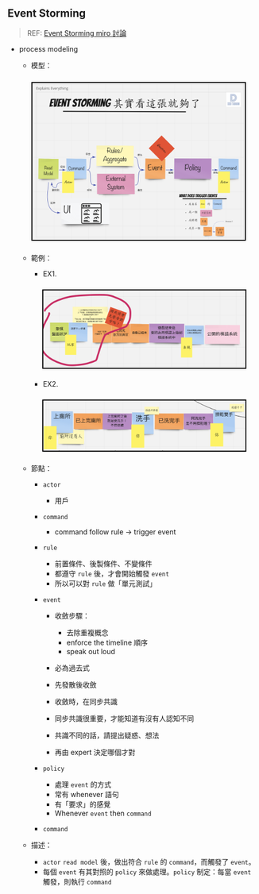 <style> 
.imgBox{
  display: flex; 
  flex-direction: column; 
  margin: 5%; 
  justify-content: center;
  border: 2px solid black;
}
</style>

<!--  style  -->

###### <!-- ref -->

[event storming miro 討論]: https://miro.com/app/board/uXjVPLbiyto=/

 <!-- ref -->

## Event Storming

> REF: [Event Storming miro 討論]

- process modeling

  - 模型：

  <div class="imgBox" >
    <img src="../src/image/EventStorming_model.png" alt="EventStorming_model.png" />
  </div>

  - 範例：

    - EX1.
    <div class="imgBox" >
      <img src="../src/image/EventStorming_sample1.png" alt="EventStorming_sample1.png" />
    </div>

    - EX2.

    <div class="imgBox" >
      <img src="../src/image/EventStorming_sample2.png" alt="EventStorming_sample2.png" />
    </div>

  - 節點：

    - `actor`

      - 用戶

    - `command`

      - command follow rule -> trigger event

    - `rule`

      - 前置條件、後製條件、不變條件
      - 都遵守 `rule` 後，才會開始觸發 `event`
      - 所以可以對 `rule` 做「單元測試」

    - `event`

      - 收斂步驟：

        - 去除重複概念
        - enforce the timeline 順序
        - speak out loud

      - 必為過去式
      - 先發散後收斂
      - 收斂時，在同步共識
      - 同步共識很重要，才能知道有沒有人認知不同
      - 共識不同的話，請提出疑惑、想法
      - 再由 expert 決定哪個才對

    - `policy`

      - 處理 `event` 的方式
      - 常有 whenever 語句
      - 有「要求」的感覺
      - Whenever `event` then `command`

    - `command`

  - 描述：

    - `actor` `read model` 後，做出符合 `rule` 的 `command`，而觸發了 `event`。
    - 每個 `event` 有其對照的 `policy` 來做處理。`policy` 制定：每當 `event` 觸發，則執行 `command`
